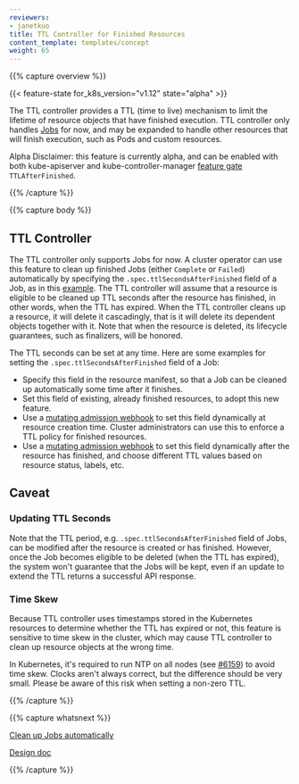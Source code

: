 ```yaml
---
reviewers:
- janetkuo
title: TTL Controller for Finished Resources
content_template: templates/concept
weight: 65
---
```


{{% capture overview %}}

{{< feature-state for_k8s_version="v1.12" state="alpha" >}}

The TTL controller provides a TTL (time to live) mechanism to limit the lifetime of resource
objects that have finished execution. TTL controller only handles
[Jobs](/docs/concepts/workloads/controllers/jobs-run-to-completion/) for
now, and may be expanded to handle other resources that will finish execution,
such as Pods and custom resources.

Alpha Disclaimer: this feature is currently alpha, and can be enabled with both kube-apiserver and kube-controller-manager
[feature gate](/docs/reference/command-line-tools-reference/feature-gates/)
`TTLAfterFinished`.


{{% /capture %}}




{{% capture body %}}

## TTL Controller

The TTL controller only supports Jobs for now. A cluster operator can use this feature to clean
up finished Jobs (either `Complete` or `Failed`) automatically by specifying the
`.spec.ttlSecondsAfterFinished` field of a Job, as in this
[example](/docs/concepts/workloads/controllers/jobs-run-to-completion/#clean-up-finished-jobs-automatically).
The TTL controller will assume that a resource is eligible to be cleaned up
TTL seconds after the resource has finished, in other words, when the TTL has expired. When the
TTL controller cleans up a resource, it will delete it cascadingly, that is it will delete
its dependent objects together with it. Note that when the resource is deleted,
its lifecycle guarantees, such as finalizers, will be honored.

The TTL seconds can be set at any time. Here are some examples for setting the
`.spec.ttlSecondsAfterFinished` field of a Job:

* Specify this field in the resource manifest, so that a Job can be cleaned up
  automatically some time after it finishes.
* Set this field of existing, already finished resources, to adopt this new
  feature.
* Use a
  [mutating admission webhook](/docs/reference/access-authn-authz/extensible-admission-controllers/#admission-webhooks)
  to set this field dynamically at resource creation time. Cluster administrators can
  use this to enforce a TTL policy for finished resources.
* Use a
  [mutating admission webhook](/docs/reference/access-authn-authz/extensible-admission-controllers/#admission-webhooks)
  to set this field dynamically after the resource has finished, and choose
  different TTL values based on resource status, labels, etc.

## Caveat

### Updating TTL Seconds

Note that the TTL period, e.g. `.spec.ttlSecondsAfterFinished` field of Jobs,
can be modified after the resource is created or has finished. However, once the
Job becomes eligible to be deleted (when the TTL has expired), the system won't
guarantee that the Jobs will be kept, even if an update to extend the TTL
returns a successful API response.

### Time Skew

Because TTL controller uses timestamps stored in the Kubernetes resources to
determine whether the TTL has expired or not, this feature is sensitive to time
skew in the cluster, which may cause TTL controller to clean up resource objects
at the wrong time.

In Kubernetes, it's required to run NTP on all nodes
(see [#6159](https://github.com/kubernetes/kubernetes/issues/6159#issuecomment-93844058))
to avoid time skew. Clocks aren't always correct, but the difference should be
very small. Please be aware of this risk when setting a non-zero TTL.

{{% /capture %}}

{{% capture whatsnext %}}

[Clean up Jobs automatically](/docs/concepts/workloads/controllers/jobs-run-to-completion/#clean-up-finished-jobs-automatically)

[Design doc](https://github.com/kubernetes/enhancements/blob/master/keps/sig-apps/0026-ttl-after-finish.md)

{{% /capture %}}
